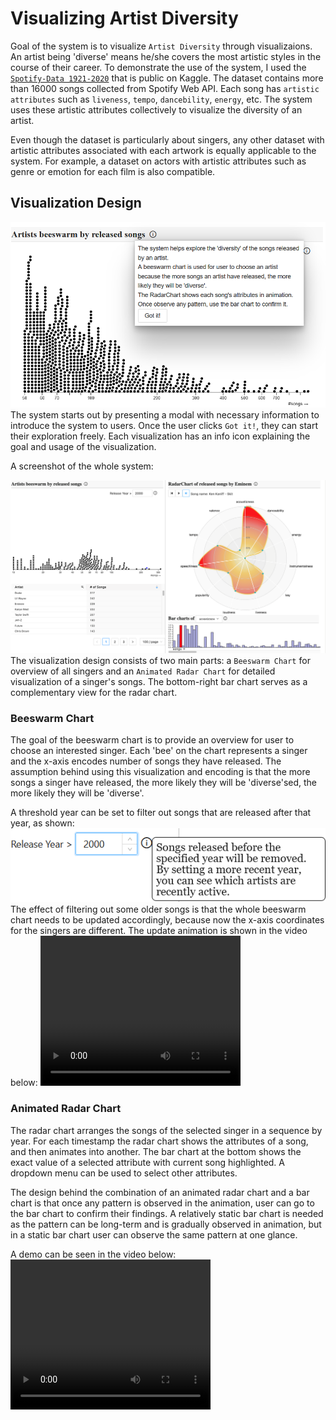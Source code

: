 # Visualizing Artist Diversity
Goal of the system is to visualize `Artist Diversity` through visualizaions. 
An artist being 'diverse' means he/she covers the most artistic styles in the course of their career.
To demonstrate the use of the system, I used the [`Spotify-Data 1921-2020`](https://www.kaggle.com/datasets/ektanegi/spotifydata-19212020) that is public on Kaggle.
The dataset contains more than 16000 songs collected from Spotify Web API.
Each song has `artistic attributes` such as `liveness`, `tempo`, `dancebility`, `energy`, etc. 
The system uses these artistic attributes collectively to visualize the diversity of an artist.

Even though the dataset is particularly about singers, any other dataset with artistic attributes associated with each artwork is equally applicable to the system.
For example, a dataset on actors with artistic attributes such as genre or emotion for each film is also compatible.


## Visualization Design
<img src='./img/modal.png'></img>
The system starts out by presenting a modal with necessary information to introduce the system to users.
Once the user clicks `Got it!`, they can start their exploration freely.
Each visualization has an info icon explaining the goal and usage of the visualization.

A screenshot of the whole system:

<img src='./img/system_screenshot.png'></img>
The visualization design consists of two main parts: 
a `Beeswarm Chart` for overview of all singers and an `Animated Radar Chart` for detailed visualization of a singer's songs.
The bottom-right bar chart serves as a complementary view for the radar chart.

### Beeswarm Chart
The goal of the beeswarm chart is to provide an overview for user to choose an interested singer.
Each 'bee' on the chart represents a singer and the x-axis encodes number of songs they have released.
The assumption behind using this visualization and encoding is that the more songs a singer have released, the more likely they will be 'diverse'sed, the more likely they will be 'diverse'.

A threshold year can be set to filter out songs that are released after that year, as shown:
<img src='./img/info_icon_2.png'></img>
The effect of filtering out some older songs is that the whole beeswarm chart needs to be updated accordingly, because now the x-axis coordinates for the singers are different.
The update animation is shown in the video below:
<video width="320" height="240" controls>
  <source src="https://www.youtube.com/watch?v=DyQGx8WWHn8" type="video/mov">
</video>

### Animated Radar Chart
The radar chart arranges the songs of the selected singer in a sequence by year.
For each timestamp the radar chart shows the attributes of a song, and then animates into another.
The bar chart at the bottom shows the exact value of a selected attribute with current song highlighted.
A dropdown menu can be used to select other attributes.

The design behind the combination of an animated radar chart and a bar chart is that once any pattern is observed in the animation, user can go to the bar chart to confirm their findings.
A relatively static bar chart is needed as the pattern can be long-term and is gradually observed in animation, but in a static bar chart user can observe the same pattern at one glance.

A demo can be seen in the video below:
<video width="320" height="240" controls>
  <source src="https://www.youtube.com/watch?v=gI04xCrxNSg" type="video/mov">
</video>
